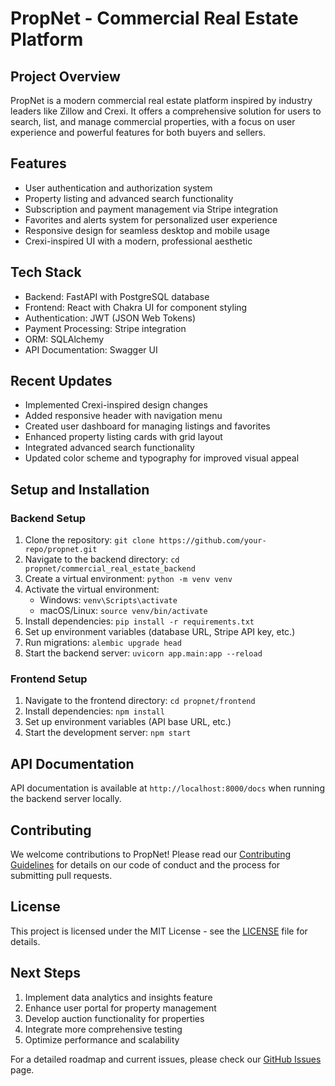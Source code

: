# PropNet - Commercial Real Estate Platform

## Project Overview
PropNet is a modern commercial real estate platform inspired by industry leaders like Zillow and Crexi. It offers a comprehensive solution for users to search, list, and manage commercial properties, with a focus on user experience and powerful features for both buyers and sellers.

## Features
- User authentication and authorization system
- Property listing and advanced search functionality
- Subscription and payment management via Stripe integration
- Favorites and alerts system for personalized user experience
- Responsive design for seamless desktop and mobile usage
- Crexi-inspired UI with a modern, professional aesthetic

## Tech Stack
- Backend: FastAPI with PostgreSQL database
- Frontend: React with Chakra UI for component styling
- Authentication: JWT (JSON Web Tokens)
- Payment Processing: Stripe integration
- ORM: SQLAlchemy
- API Documentation: Swagger UI

## Recent Updates
- Implemented Crexi-inspired design changes
- Added responsive header with navigation menu
- Created user dashboard for managing listings and favorites
- Enhanced property listing cards with grid layout
- Integrated advanced search functionality
- Updated color scheme and typography for improved visual appeal

## Setup and Installation

### Backend Setup
1. Clone the repository: `git clone https://github.com/your-repo/propnet.git`
2. Navigate to the backend directory: `cd propnet/commercial_real_estate_backend`
3. Create a virtual environment: `python -m venv venv`
4. Activate the virtual environment:
   - Windows: `venv\Scripts\activate`
   - macOS/Linux: `source venv/bin/activate`
5. Install dependencies: `pip install -r requirements.txt`
6. Set up environment variables (database URL, Stripe API key, etc.)
7. Run migrations: `alembic upgrade head`
8. Start the backend server: `uvicorn app.main:app --reload`

### Frontend Setup
1. Navigate to the frontend directory: `cd propnet/frontend`
2. Install dependencies: `npm install`
3. Set up environment variables (API base URL, etc.)
4. Start the development server: `npm start`

## API Documentation
API documentation is available at `http://localhost:8000/docs` when running the backend server locally.

## Contributing
We welcome contributions to PropNet! Please read our [Contributing Guidelines](CONTRIBUTING.md) for details on our code of conduct and the process for submitting pull requests.

## License
This project is licensed under the MIT License - see the [LICENSE](LICENSE) file for details.

## Next Steps
1. Implement data analytics and insights feature
2. Enhance user portal for property management
3. Develop auction functionality for properties
4. Integrate more comprehensive testing
5. Optimize performance and scalability

For a detailed roadmap and current issues, please check our [GitHub Issues](https://github.com/your-repo/propnet/issues) page.
